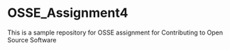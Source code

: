 # OSSE_Assignment4
This is a sample repository for OSSE assignment for Contributing to Open Source Software

